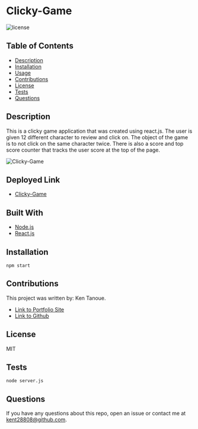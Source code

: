 # Clicky-Game

![license](https://img.shields.io/badge/license-MIT-blue.svg) 

## Table of Contents

* [Description](#description)
* [Installation](#installation)
* [Usage](#usage)
* [Contributions](#contributions)
* [License](#license)
* [Tests](#tests)
* [Questions](#questions)


## Description

This is a clicky game application that was created using react.js.  The user is given 12 different character to review and click on.  The object of the game is to not click on the same character twice.  There is also a score and top score counter that tracks the user score at the top of the page.

![Clicky-Game]()

## Deployed Link
* [Clicky-Game](https://kent28808.github.io/Clicky-Game/)


## Built With
* [Node.js](https://nodejs.org/en/)
* [React.js](https://reactjs.org/)



## Installation

```
npm start
```


## Contributions

This project was written by: Ken Tanoue.
- [Link to Portfolio Site](https://kent28808.github.io/KT-Portfolio/)
- [Link to Github](https://github.com/kent28808/)

   
## License

MIT

## Tests

```
node server.js
```

## Questions



If you have any questions about this repo, open an issue or contact me at kent28808@github.com.